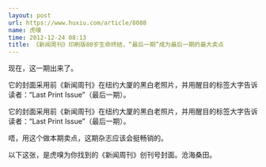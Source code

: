 ```yaml
---
layout: post
url: https://www.huxiu.com/article/8088
name: 虎嗅
time: 2012-12-24 08:13
title: 《新闻周刊》印刷版80岁生命终结，“最后一期”成为最后一期的最大卖点
---
```

现在，这一期出来了。

它的封面采用前《新闻周刊》在纽约大厦的黑白老照片，并用醒目的标签大字告诉读者：“Last Print Issue”（最后一期）。

它的封面采用前《新闻周刊》在纽约大厦的黑白老照片，并用醒目的标签大字告诉读者：“Last Print Issue”（最后一期）。

唔，用这个做本期卖点，这期杂志应该会挺畅销的。

以下这张，是虎嗅为你找到的《新闻周刊》创刊号封面。沧海桑田。

